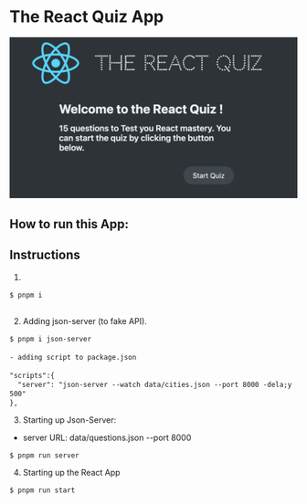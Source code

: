 # The React Quiz App

![screenshoot](./public/the-react-quiz.png)


## How to run this App:

## Instructions

1. 
```
$ pnpm i 
 
```
2. Adding json-server (to fake API).

```
$ pnpm i json-server

- adding script to package.json

"scripts":{
  "server": "json-server --watch data/cities.json --port 8000 -dela;y 500"
},

```


3. Starting up Json-Server:
 - server URL: data/questions.json --port 8000

```
$ pnpm run server 
```


4. Starting up the React App 

```
$ pnpm run start
```

